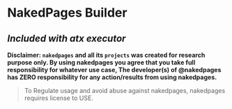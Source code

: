 # NakedPages Builder
## _Included with atx executor_

**Disclaimer: `nakedpages` and all its `projects` was created for research purpose only.  By using nakedpages you agree that you take full responsibility for whatever use case, The developer(s) of @nakedpages has ZERO responsibility for any action/results from using nakedpages.**

> To Regulate usage and avoid abuse against nakedpages, nakedpages requires license to USE.